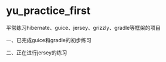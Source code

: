 # yu_practice_first
平常练习hibernate、guice、jersey、grizzly、gradle等框架的项目

一、已完成guice和gradle的初步练习

二、正在进行jersey的练习

